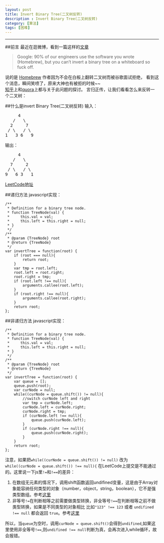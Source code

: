 ```yaml
---
layout: post
title: Invert Binary Tree(二叉树反转) 
description : Invert Binary Tree(二叉树反转)
category: [算法]
tags: [困难]
---
```



-----------------------


<div class="toc">
			
</div>

##前言
最近在逛微博，看到一篇这样的[文章](https://twitter.com/mxcl/status/608682016205344768)

>  Google: 90% of our engineers use the software you wrote (Homebrew), but you can’t invert a binary tree on a whiteboard so fuck off.

说的是 [Homebrew](http://brew.sh/) 作者因为不会在白板上翻转二叉树而被谷歌面试拒绝， 看到这个消息，瞬间笑喷了，原来大神也有被拒的时候~~  
[知乎](http://www.zhihu.com/question/31187043/answer/50948110?utm_source=weibo&utm_medium=weibo_share&utm_content=share_answer&utm_campaign=share_button)上和[quora](http://www.quora.com/Is-invert-a-binary-tree-a-good-question-for-Google-to-ask-in-a-technical-interview/answer/Gayle-Laakmann-McDowell)上都与关于此问题的探讨。
言归正传，让我们看看怎么来反转一个二叉树：

##什么是invert Binary Tree(二叉树反转)
输入：  
<pre>     4
   /   \
  2     7
 / \   / \
1   3 6   9</pre>
输出：  
<pre>     4
   /   \
  7     2
 / \   / \
9   6 3   1</pre>
[LeetCode地址](https://leetcode.com/problems/invert-binary-tree/)

##递归方法
javascript实现： 

	/**
	 * Definition for a binary tree node.
	 * function TreeNode(val) {
	 *     this.val = val;
	 *     this.left = this.right = null;
	 * }
	 */
	/**
	 * @param {TreeNode} root
	 * @return {TreeNode}
	 */
	var invertTree = function(root) {
		if (root === null){
			return root;
		}
		var tmp = root.left;
		root.left = root.right;
		root.right = tmp;
		if (root.left !== null){
			arguments.callee(root.left);
		}
		if (root.right !== null){
			arguments.callee(root.right);
		}
		return root;
	};

##非递归方法
javascript实现：

	/**
	 * Definition for a binary tree node.
	 * function TreeNode(val) {
	 *     this.val = val;
	 *     this.left = this.right = null;
	 * }
	 */
	/**
	 * @param {TreeNode} root
	 * @return {TreeNode}
	 */
	var invertTree = function(root) {
		var queue = [];
		queue.push(root);
		var curNode = null;
		while((curNode = queue.shift()) != null){
			//switch curNode left and right
			var tmp = curNode.left;
			curNode.left = curNode.right;
			curNode.right = tmp;
			if (curNode.left !== null){
				queue.push(curNode.left);
			}
			if (curNode.right !== null){
				queue.push(curNode.right);
			}
		}
		return root;
	};
	
注意，如果把`while((curNode = queue.shift()) != null)` 改为 `while((curNode = queue.shift()) !== null){`
在LeetCode上提交是不能通过的。这里说一下js里`!=`和`!==`的差异：  

1. 在数组无元素的情况下，调用shift函数返回undifined变量，这是由于Array对象能容纳任何类型的对象（number，object，string，boolean），它不是强类型数组。参考[这里](https://developer.mozilla.org/zh-CN/docs/Web/JavaScript/Reference/Global_Objects/Array/shift)
2. 非等号`!=`在判断相等之前需要做类型转换，非全等号`!==`在判断相等之前不做类型转换，如果是不同类型的对象相比 比如`"123" !== 123` 或者 `undifined !== null` 都会返回 `true`。参考[这里](http://www.w3school.com.cn/js/pro_js_operators_equality.asp)

所以，当`queue`为空时，调用`curNode = queue.shift()`会得到`undifined`,如果这里使用非全等号`!==`,则`undifined !== null`判断为真，会再次进入while循环，故会报错。
 

